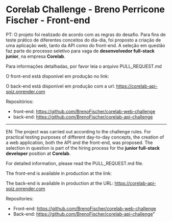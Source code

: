 # Corelab Challenge - Breno Perricone Fischer - Front-end

PT: O projeto foi realizado de acordo com as regras do desafio. Para fins de teste prático de diferentes conceitos do dia-dia, foi proposto a criação de uma aplicação web, tanto da API como do front-end. A seleção em questão faz parte do processo seletivo para vaga de <b>desenvolvedor full-stack junior</b>, na empresa <b>Corelab</b>.

Para informações detalhadas, por favor leia o arquivo PULL_REQUEST.md

O front-end está disponível em produção no link: 

O back-end está disponível em produção com a url: https://corelab-api-spiz.onrender.com

Repositórios:
- front-end: https://github.com/BrenoFischer/corelab-web-challenge
- back-end: https://github.com/BrenoFischer/corelab-api-challenge

----

EN: The project was carried out according to the challenge rules. For practical testing purposes of different day-to-day concepts, the creation of a web application, both the API and the front-end, was proposed. The selection in question is part of the hiring process for the <b>junior full-stack developer</b> position at <b>Corelab</b>.

For detailed information, please read the PULL_REQUEST.md file.

The front-end is available in production at the link: 

The back-end is available in production at the URL: https://corelab-api-spiz.onrender.com

Repositories:
- Front-end: https://github.com/BrenoFischer/corelab-web-challenge
- Back-end: https://github.com/BrenoFischer/corelab-api-challenge"